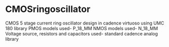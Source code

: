 # CMOSringoscillator
CMOS 5 stage current ring oscillator design in cadence virtuoso using UMC 180 library
PMOS models used- P_18_MM
NMOS models used- N_18_MM
Voltage source, resistors and capacitors used- standard cadence analog library
